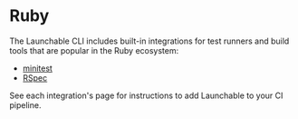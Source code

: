 # Ruby

The Launchable CLI includes built-in integrations for test runners and build tools that are popular in the Ruby ecosystem:

* [minitest](../integrations/minitest.md)
* [RSpec](../integrations/rspec.md)

See each integration's page for instructions to add Launchable to your CI pipeline.

